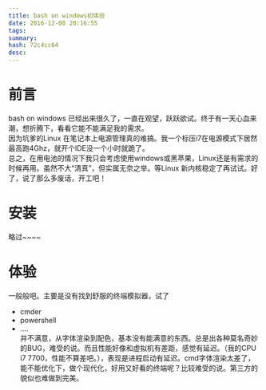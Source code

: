 ```yaml
---
title: bash on windows初体验 
date: 2016-12-08 20:16:55
tags: 
summary: 
hash: 72c4cc64
desc: 
---
```


# 前言
bash on windows 已经出来很久了，一直在观望，跃跃欲试。终于有一天心血来潮，想折腾下，看看它能不能满足我的需求。  
因为坑爹的Linux 在笔记本上电源管理真的难搞。我一个标压i7在电源模式下居然最高跑4Ghz，就开个IDE没一个小时就跪了。        
总之，在用电池的情况下我只会考虑使用windows或黑苹果，Linux还是有需求的时候再用。虽然不大“清真”，但实属无奈之举。等Linux 新内核稳定了再试试。好了，说了那么多废话，开工吧！
# 安装
略过~~~~
# 体验
一般般吧。主要是没有找到舒服的终端模拟器，试了
+ cmder
+ powershell
+ ....   
并不满意，从字体渲染到配色，基本没有能满意的东西。总是出各种莫名奇妙的BUG，难受的说。而且性能好像和虚拟机有差距，感觉有延迟。（我的CPU i7 7700，性能不算差吧。），表现是进程启动有延迟。cmd字体渲染太差了，能不能优化下，做个现代化，好用又好看的终端呢？比较难受的说。第三方的貌似也难做到完美。
